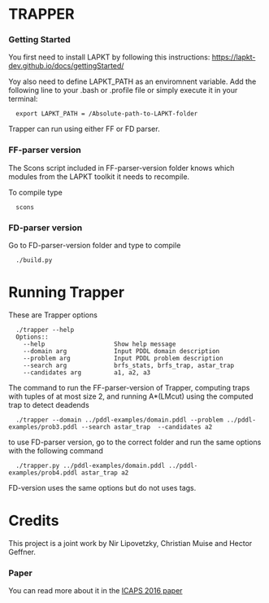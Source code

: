 # TRAPPER #

### Getting Started ###

You first need to install LAPKT by following this instructions: https://lapkt-dev.github.io/docs/gettingStarted/

Yoy also need to define LAPKT_PATH as an enviromnent variable. Add the following line to your .bash or .profile file or simply execute it in your terminal:
```
  export LAPKT_PATH = /Absolute-path-to-LAPKT-folder
```
Trapper can run using either FF or FD parser.

### FF-parser version ###

The Scons script included in FF-parser-version folder knows which modules from the LAPKT toolkit it needs to recompile.

To compile type
```
  scons 
```  
### FD-parser version ###

Go to FD-parser-version folder and type to compile
```
  ./build.py 
```
# Running Trapper #

These are Trapper options
```
  ./trapper --help
  Options::
    --help                   Show help message
    --domain arg             Input PDDL domain description
    --problem arg            Input PDDL problem description
    --search arg             brfs_stats, brfs_trap, astar_trap
    --candidates arg         a1, a2, a3
```
The command to run the FF-parser-version of Trapper, computing traps with tuples of at most size 2, and running A*(LMcut) using the computed trap to detect deadends
```
  ./trapper --domain ../pddl-examples/domain.pddl --problem ../pddl-examples/prob3.pddl --search astar_trap  --candidates a2
```
to use FD-parser version, go to the correct folder and run the same options with the following command
```
  ./trapper.py ../pddl-examples/domain.pddl ../pddl-examples/prob4.pddl astar_trap a2
```
FD-version uses the same options but do not uses tags.

# Credits #

This project is a joint work by Nir Lipovetzky, Christian Muise and Hector Geffner.

### Paper ###
You can read more about it in the [ICAPS 2016 paper](http://people.eng.unimelb.edu.au/nlipovetzky/papers/icaps16_trapper.pdf) 
  
